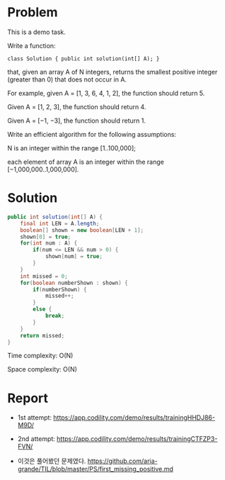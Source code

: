 # Problem
This is a demo task.

Write a function:

`class Solution { public int solution(int[] A); } `

that, given an array A of N integers, returns the smallest positive integer (greater than 0) that does not occur in A.

For example, given A = [1, 3, 6, 4, 1, 2], the function should return 5.

Given A = [1, 2, 3], the function should return 4.

Given A = [−1, −3], the function should return 1.

Write an efficient algorithm for the following assumptions:

N is an integer within the range [1..100,000];

each element of array A is an integer within the range [−1,000,000..1,000,000].

# Solution
```java
public int solution(int[] A) {
    final int LEN = A.length;
    boolean[] shown = new boolean[LEN + 1];
    shown[0] = true;
    for(int num : A) {
        if(num <= LEN && num > 0) {
            shown[num] = true;    
        }
    }
    int missed = 0;
    for(boolean numberShown : shown) {
        if(numberShown) {
            missed++;
        }
        else {
            break;
        }
    }
    return missed;
}
```

Time complexity: O(N)

Space complexity: O(N)

# Report
- 1st attempt: https://app.codility.com/demo/results/trainingHHDJ86-M9D/
- 2nd attempt: https://app.codility.com/demo/results/trainingCTFZP3-FVN/


- 이것은 풀어봤던 문제였다. https://github.com/aria-grande/TIL/blob/master/PS/first_missing_positive.md
